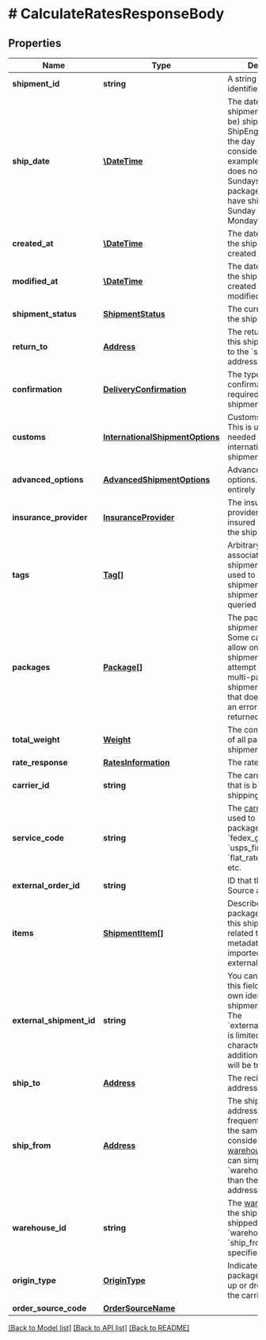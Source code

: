 # # CalculateRatesResponseBody

## Properties

Name | Type | Description | Notes
------------ | ------------- | ------------- | -------------
**shipment_id** | **string** | A string that uniquely identifies the shipment | [readonly] 
**ship_date** | [**\DateTime**](\DateTime.md) | The date that the shipment was (or will be) shippped.  ShipEngine will take the day of week into consideration. For example, if the carrier does not operate on Sundays, then a package that would have shipped on Sunday will ship on Monday instead. | 
**created_at** | [**\DateTime**](\DateTime.md) | The date and time that the shipment was created in ShipEngine. | [readonly] 
**modified_at** | [**\DateTime**](\DateTime.md) | The date and time that the shipment was created or last modified. | [readonly] 
**shipment_status** | [**ShipmentStatus**](ShipmentStatus.md) | The current status of the shipment | [readonly] 
**return_to** | [**Address**](Address.md) | The return address for this shipment.  Defaults to the &#x60;ship_from&#x60; address. | 
**confirmation** | [**DeliveryConfirmation**](DeliveryConfirmation.md) | The type of delivery confirmation that is required for this shipment. | 
**customs** | [**InternationalShipmentOptions**](InternationalShipmentOptions.md) | Customs information.  This is usually only needed for international shipments. | 
**advanced_options** | [**AdvancedShipmentOptions**](AdvancedShipmentOptions.md) | Advanced shipment options.  These are entirely optional. | 
**insurance_provider** | [**InsuranceProvider**](InsuranceProvider.md) | The insurance provider to use for any insured packages in the shipment. | 
**tags** | [**Tag[]**](Tag.md) | Arbitrary tags associated with this shipment.  Tags can be used to categorize shipments, and shipments can be queried by their tags. | [readonly] 
**packages** | [**Package[]**](Package.md) | The packages in the shipment.  &gt; **Note:** Some carriers only allow one package per shipment.  If you attempt to create a multi-package shipment for a carrier that doesn&#39;t allow it, an error will be returned. | 
**total_weight** | [**Weight**](Weight.md) | The combined weight of all packages in the shipment | [readonly] 
**rate_response** | [**RatesInformation**](RatesInformation.md) | The rates response | 
**carrier_id** | **string** | The carrier account that is billed for the shipping charges | [optional] 
**service_code** | **string** | The [carrier service](https://www.shipengine.com/docs/shipping/use-a-carrier-service/) used to ship the package, such as &#x60;fedex_ground&#x60;, &#x60;usps_first_class_mail&#x60;, &#x60;flat_rate_envelope&#x60;, etc. | [optional] 
**external_order_id** | **string** | ID that the Order Source assigned | [optional] 
**items** | [**ShipmentItem[]**](ShipmentItem.md) | Describe the packages included in this shipment as related to potential metadata that was imported from external order sources | [optional] 
**external_shipment_id** | **string** | You can optionally use this field to store your own identifier for this shipment.  &gt; **Warning:** The &#x60;external_shipment_id&#x60; is limited to 50 characters. Any additional characters will be truncated. | [optional] 
**ship_to** | [**Address**](Address.md) | The recipient&#39;s mailing address | [optional] 
**ship_from** | [**Address**](Address.md) | The shipment&#39;s origin address. If you frequently ship from the same location, consider [creating a warehouse](https://www.shipengine.com/docs/reference/create-warehouse/).  Then you can simply specify the &#x60;warehouse_id&#x60; rather than the complete address each time. | [optional] 
**warehouse_id** | **string** | The [warehouse](https://www.shipengine.com/docs/shipping/ship-from-a-warehouse/) that the shipment is being shipped from.  Either &#x60;warehouse_id&#x60; or &#x60;ship_from&#x60; must be specified. | [optional] 
**origin_type** | [**OriginType**](OriginType.md) | Indicates if the package will be picked up or dropped off by the carrier | [optional] 
**order_source_code** | [**OrderSourceName**](OrderSourceName.md) |  | [optional] 

[[Back to Model list]](../../README.md#documentation-for-models) [[Back to API list]](../../README.md#documentation-for-api-endpoints) [[Back to README]](../../README.md)



